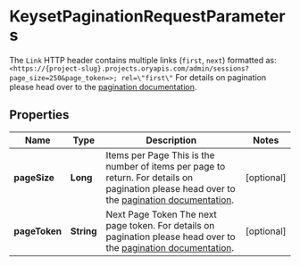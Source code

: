 

# KeysetPaginationRequestParameters

The `Link` HTTP header contains multiple links (`first`, `next`) formatted as: `<https://{project-slug}.projects.oryapis.com/admin/sessions?page_size=250&page_token=>; rel=\"first\"`  For details on pagination please head over to the [pagination documentation](https://www.ory.sh/docs/ecosystem/api-design#pagination).

## Properties

| Name | Type | Description | Notes |
|------------ | ------------- | ------------- | -------------|
|**pageSize** | **Long** | Items per Page  This is the number of items per page to return. For details on pagination please head over to the [pagination documentation](https://www.ory.sh/docs/ecosystem/api-design#pagination). |  [optional] |
|**pageToken** | **String** | Next Page Token  The next page token. For details on pagination please head over to the [pagination documentation](https://www.ory.sh/docs/ecosystem/api-design#pagination). |  [optional] |



